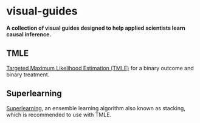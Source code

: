 # visual-guides

**A collection of visual guides designed to help applied scientists learn causal inference.**

## TMLE

[Targeted Maximum Likelihood Estimation (TMLE)](visual-guides/TMLE.pdf) for a binary outcome and binary treatment. 

## Superlearning

[Superlearning](visual-guides/SL.pdf), an ensemble learning algorithm also known as stacking, which is recommended to use with TMLE.
